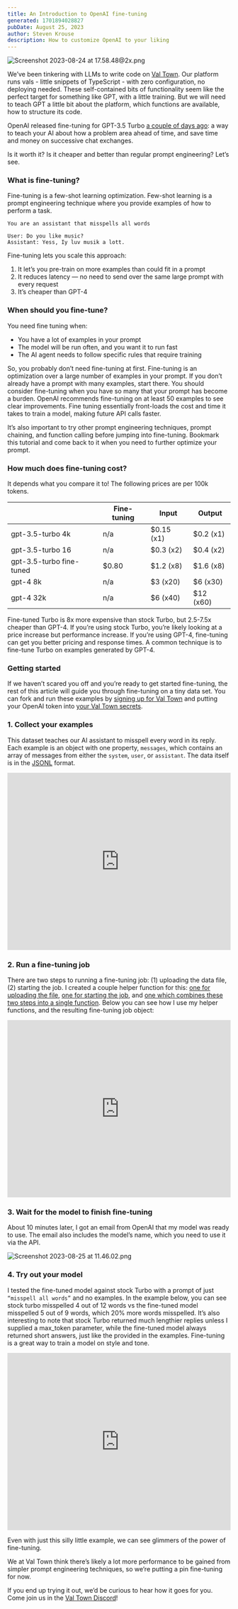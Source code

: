 ```yaml
---
title: An Introduction to OpenAI fine-tuning
generated: 1701894028827
pubDate: August 25, 2023
author: Steven Krouse
description: How to customize OpenAI to your liking
---
```


![Screenshot 2023-08-24 at 17.58.48@2x.png](./an-introduction-to-openai-fine-tuning/screenshot_2023-08-24_at_1758482x.png)

We’ve been tinkering with LLMs to write code on [Val Town](https://www.val.town/). Our platform runs vals - little snippets of TypeScript - with zero configuration, no deploying needed. These self-contained bits of functionality seem like the perfect target for something like GPT, with a little training. But we will need to teach GPT a little bit about the platform, which functions are available, how to structure its code.

OpenAI released fine-tuning for GPT-3.5 Turbo [a couple of days ago](https://openai.com/blog/gpt-3-5-turbo-fine-tuning-and-api-updates): a way to teach your AI about how a problem area ahead of time, and save time and money on successive chat exchanges.

Is it worth it? Is it cheaper and better than regular prompt engineering? Let’s see.

### What is fine-tuning?

Fine-tuning is a few-shot learning optimization. Few-shot learning is a prompt engineering technique where you provide examples of how to perform a task.

```
You are an assistant that misspells all words

User: Do you like music?
Assistant: Yess, Iy luv musik a lott.
```

Fine-tuning lets you scale this approach:

1. It let’s you pre-train on more examples than could fit in a prompt
2. It reduces latency — no need to send over the same large prompt with every request
3. It’s cheaper than GPT-4

### When should you fine-tune?

You need fine tuning when:

- You have a lot of examples in your prompt
- The model will be run often, and you want it to run fast
- The AI agent needs to follow specific rules that require training

So, you probably don’t need fine-tuning at first. Fine-tuning is an optimization over a large number of examples in your prompt. If you don’t already have a prompt with many examples, start there. You should consider fine-tuning when you have so many that your prompt has become a burden. OpenAI recommends fine-tuning on at least 50 examples to see clear improvements. Fine tuning essentially front-loads the cost and time it takes to train a model, making future API calls faster.

It’s also important to try other prompt engineering techniques, prompt chaining, and function calling before jumping into fine-tuning. Bookmark this tutorial and come back to it when you need to further optimize your prompt.

### How much does fine-tuning cost?

It depends what you compare it to! The following prices are per 100k tokens.

|                          | Fine-tuning | Input      | Output    |
| ------------------------ | ----------- | ---------- | --------- |
| gpt-3.5-turbo 4k         | n/a         | $0.15 (x1) | $0.2 (x1) |
| gpt-3.5-turbo 16         | n/a         | $0.3 (x2)  | $0.4 (x2) |
| gpt-3.5-turbo fine-tuned | $0.80       | $1.2 (x8)  | $1.6 (x8) |
| gpt-4 8k                 | n/a         | $3 (x20)   | $6 (x30)  |
| gpt-4 32k                | n/a         | $6 (x40)   | $12 (x60) |

Fine-tuned Turbo is 8x more expensive than stock Turbo, but 2.5-7.5x cheaper than GPT-4. If you’re using stock Turbo, you’re likely looking at a price increase but performance increase. If you’re using GPT-4, fine-tuning can get you better pricing and response times. A common technique is to fine-tune Turbo on examples generated by GPT-4.

### Getting started

If we haven’t scared you off and you’re ready to get started fine-tuning, the rest of this article will guide you through fine-tuning on a tiny data set. You can fork and run these examples by [signing up for Val Town](https://www.val.town/auth/signup) and putting your OpenAI token into [your Val Town secrets](https://www.val.town/settings/secrets).

### 1. Collect your examples

This dataset teaches our AI assistant to misspell every word in its reply. Each example is an object with one property, `messages`, which contains an array of messages from either the `system`, `user`, or `assistant`. The data itself is in the [JSONL](https://jsonlines.org/) format.

<div class="not-content">
  <iframe src="https://www.val.town/embed/stevekrouse.fineTuneJSONL" width="100%" frameborder="no" style="height: 400px;">
    &#x20;
  </iframe>
</div>

### 2. Run a fine-tuning job

There are two steps to running a fine-tuning job: (1) uploading the data file, (2) starting the job. I created a couple helper function for this: [one for uploading the file](https://www.val.town/v/stevekrouse.openaiUploadFile), [one for starting the job](https://www.val.town/v/stevekrouse.openaiFineTune), and [one which combines these two steps into a single function](https://www.val.town/v/stevekrouse.openaiFineTuneData). Below you can see how I use my helper functions, and the resulting fine-tuning job object:

<div class="not-content">
  <iframe src="https://www.val.town/embed/stevekrouse.fineTuningJob1" width="100%" frameborder="no" style="height: 400px;">
    &#x20;
  </iframe>
</div>

### 3. Wait for the model to finish fine-tuning

About 10 minutes later, I got an email from OpenAI that my model was ready to use. The email also includes the model’s name, which you need to use it via the API.

![Screenshot 2023-08-25 at 11.46.02.png](./an-introduction-to-openai-fine-tuning/screenshot_2023-08-25_at_114602.png)

### 4. Try out your model

I tested the fine-tuned model against stock Turbo with a prompt of just `“misspell all words”` and no examples. In the example below, you can see stock turbo misspelled 4 out of 12 words vs the fine-tuned model misspelled 5 out of 9 words, which 20% more words misspelled. It’s also interesting to note that stock Turbo returned much lengthier replies unless I supplied a max_token parameter, while the fine-tuned model always returned short answers, just like the provided in the examples. Fine-tuning is a great way to train a model on style and tone.

<div class="not-content">
  <iframe src="https://www.val.town/embed/stevekrouse.testFineTuning1" width="100%" frameborder="no" style="height: 400px;">
    &#x20;
  </iframe>
</div>

Even with just this silly little example, we can see glimmers of the power of fine-tuning.

We at Val Town think there’s likely a lot more performance to be gained from simpler prompt engineering techniques, so we’re putting a pin fine-tuning for now.

If you end up trying it out, we’d be curious to hear how it goes for you. Come join us in the [Val Town Discord](https://discord.gg/dHv45uN5RY)!
